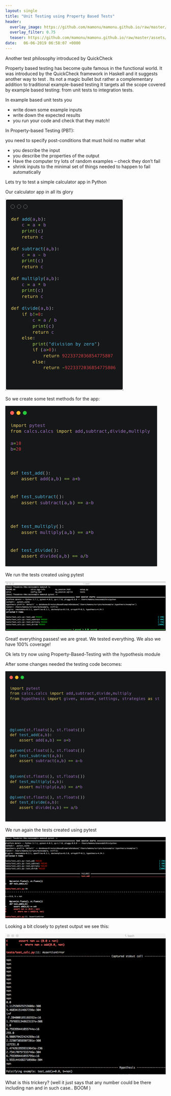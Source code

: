 ```yaml
---
layout: single
title: "Unit Testing using Property Based Tests"
header:
  overlay_image: https://github.com/mamonu/mamonu.github.io/raw/master/assets/hypt/cropped-bd1.jpg
  overlay_filter: 0.75
  teaser: https://github.com/mamonu/mamonu.github.io/raw/master/assets/hypt/cropped-bd1.jpg
date:   06-06-2019 06:58:07 +0000
---
```




Another test philosophy introduced by QuickCheck

Property based testing has become quite famous in the functional world. 
It was introduced by the QuickCheck framework in Haskell and it suggests another way to test . 
Its not a magic bullet but rather a complementary addition to traditional example-based testing 
It targets all the scope covered by example based testing: from unit tests to integration tests.


In example based unit tests you
- write down some example inputs
- write down the expected results
- you run your code and check that they match!

In Property-based Testing (PBT):

you need to specify post-conditions that must hold no matter what 

- you describe the input
- you describe the properties of the output
- Have the computer try lots of random examples – check they don’t fail
- shrink inputs to the minimal set of things needed to happen to fail automatically 


Lets try to test a simple calculator app in Python

Our calculator app in all its glory

![calc app](https://raw.githubusercontent.com/mamonu/mamonu.github.io/master/assets/hypt/calcs.png)


So we create some test methods for the app:

![calc app](https://github.com/mamonu/mamonu.github.io/blob/master/assets/hypt/pytestsimple1.png)

We run the tests created using pytest

![calc pytest](https://github.com/mamonu/mamonu.github.io/raw/master/assets/hypt/pytestresult.png)

Great! everything passes! we are great. We tested everything. We also we have 100% coverage! 



Ok lets try now using Property-Based-Testing with the hypothesis module

After some changes needed the testing code becomes:

![calc hyptest](https://github.com/mamonu/mamonu.github.io/blob/master/assets/hypt/pytesthyp.png)



We run again the tests created using pytest

![calchyptestresults](https://github.com/mamonu/mamonu.github.io/raw/master/assets/hypt/pytesthypresult1.png)



Looking a bit closely to pytest output we  see this:

![calchyptestresult2](https://github.com/mamonu/mamonu.github.io/raw/master/assets/hypt/pytesthypresult2.png)


What is this trickery? (well it just says that any number could be there including nan and in such case.. BOOM )




